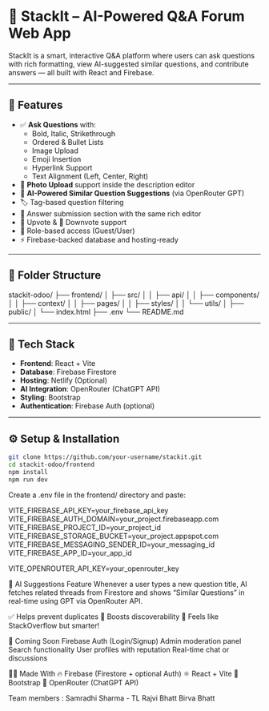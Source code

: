 # 🧠 StackIt – AI-Powered Q&A Forum Web App

StackIt is a smart, interactive Q&A platform where users can ask questions with rich formatting, view AI-suggested similar questions, and contribute answers — all built with React and Firebase.

---

## 🚀 Features

- ✅ **Ask Questions** with:
  - Bold, Italic, Strikethrough
  - Ordered & Bullet Lists
  - Image Upload
  - Emoji Insertion
  - Hyperlink Support
  - Text Alignment (Left, Center, Right)
- 📸 **Photo Upload** support inside the description editor
- 🤖 **AI-Powered Similar Question Suggestions** (via OpenRouter GPT)
- 🏷️ Tag-based question filtering
- 💬 Answer submission section with the same rich editor
- 🔼 Upvote & 🔽 Downvote support
- 🧑 Role-based access (Guest/User)
- ⚡ Firebase-backed database and hosting-ready

---

## 📂 Folder Structure

stackit-odoo/
├── frontend/
│ ├── src/
│ │ ├── api/
│ │ ├── components/
│ │ ├── context/
│ │ ├── pages/
│ │ ├── styles/
│ │ └── utils/
│ ├── public/
│ └── index.html
├── .env
└── README.md



---

## 🔧 Tech Stack

- **Frontend**: React + Vite
- **Database**: Firebase Firestore
- **Hosting**: Netlify (Optional)
- **AI Integration**: OpenRouter (ChatGPT API)
- **Styling**: Bootstrap
- **Authentication**: Firebase Auth (optional)

---

## ⚙️ Setup & Installation

```bash
git clone https://github.com/your-username/stackit.git
cd stackit-odoo/frontend
npm install
npm run dev
```

Create a .env file in the frontend/ directory and paste:

VITE_FIREBASE_API_KEY=your_firebase_api_key
VITE_FIREBASE_AUTH_DOMAIN=your_project.firebaseapp.com
VITE_FIREBASE_PROJECT_ID=your_project_id
VITE_FIREBASE_STORAGE_BUCKET=your_project.appspot.com
VITE_FIREBASE_MESSAGING_SENDER_ID=your_messaging_id
VITE_FIREBASE_APP_ID=your_app_id

VITE_OPENROUTER_API_KEY=your_openrouter_key


🤖 AI Suggestions Feature
Whenever a user types a new question title, AI fetches related threads from Firestore and shows “Similar Questions” in real-time using GPT via OpenRouter API.

✅ Helps prevent duplicates
🤝 Boosts discoverability
🧠 Feels like StackOverflow but smarter!


🧪 Coming Soon
Firebase Auth (Login/Signup)
Admin moderation panel
Search functionality
User profiles with reputation
Real-time chat or discussions

🙋‍♀️ Made With
🔥 Firebase (Firestore + optional Auth)
⚛️ React + Vite
🎨 Bootstrap
🤖 OpenRouter (ChatGPT API)


Team members :
Samradhi Sharma - TL
Rajvi Bhatt
Birva Bhatt

